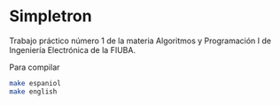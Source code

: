 # Simpletron

Trabajo práctico número 1 de la materia Algoritmos y Programación I de Ingeniería Electrónica de la FIUBA.

Para compilar
```bash
make espaniol
make english
```
